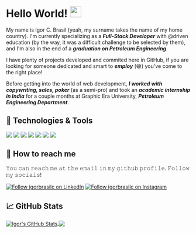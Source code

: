 # Hello World! <img src="https://raw.githubusercontent.com/MartinHeinz/MartinHeinz/master/wave.gif" width="30px">

  My name is Igor C. Brasil (yeah, my surname takes the name of my home country). I'm currently specializing as a ***Full-Stack Developer*** with @driven education (by the way, it was a difficult challenge to be selected by them), and I'm also in the end of a ***graduation on Petroleum Engineering***.

  I have plenty of projects developed and commited here in GitHub, if you are looking for someone dedicated and smart to ***employ*** (😅) you've come to the right place!

  Before getting into the world of web development, ***I worked with copywriting, sales, poker*** (as a semi-pro) and took an ***academic internship in India*** for a couple months at Graphic Era University, ***Petroleum Engineering Department***.

## 🔧 Technologies & Tools
![](https://img.shields.io/badge/CSS3-1572B6?style=for-the-badge&logo=css3&logoColor=white)
![](https://img.shields.io/badge/JavaScript-323330?style=for-the-badge&logo=javascript&logoColor=F7DF1E)
![](https://img.shields.io/badge/HTML5-E34F26?style=for-the-badge&logo=html5&logoColor=white)
![](https://img.shields.io/badge/Microsoft_Excel-217346?style=for-the-badge&logo=microsoft-excel&logoColor=white)
![](https://img.shields.io/badge/GIT-E44C30?style=for-the-badge&logo=git&logoColor=white)
![](https://img.shields.io/badge/PowerBI-F2C811?style=for-the-badge&logo=Power%20BI&logoColor=white)
![](https://img.shields.io/badge/Figma-F24E1E?style=for-the-badge&logo=figma&logoColor=white)

## 📩 How to reach me
𝚈𝚘𝚞 𝚌𝚊𝚗 𝚛𝚎𝚊𝚌𝚑 𝚖𝚎 𝚊𝚝 𝚝𝚑𝚎 𝚎𝚖𝚊𝚒𝚕 𝚒𝚗 𝚖𝚢 𝚐𝚒𝚝𝚑𝚞𝚋 𝚙𝚛𝚘𝚏𝚒𝚕𝚎. 𝙵𝚘𝚕𝚕𝚘𝚠 𝚖𝚢 𝚜𝚘𝚌𝚒𝚊𝚕𝚜!

[<img src="https://img.shields.io/badge/LinkedIn-0077B5?style=for-the-badge&logo=linkedin&logoColor=white" align="center" alt="Follow igorbrasilc on LinkedIn" title="Follow igorbrasilc on LinkedIn"/>](https://www.linkedin.com/in/igor-corbari-brasil-23857512a/)
[<img src="https://img.shields.io/badge/Instagram-E4405F?style=for-the-badge&logo=instagram&logoColor=white" align="center" alt="Follow igorbrasilc on Instagram" title="Follow igorbrasilc on Instagram"/>](https://instagram.com/igorbrasilcc)

## &#x1f4c8; GitHub Stats
<a href="https://github.com/igorbrasilc/igorbrasilc">
  <img align="center" src="https://github-profile-summary-cards.vercel.app/api/cards/profile-details?username=igorbrasilc&theme=vue" alt="Igor's GitHub Stats" />
</a>
<a href="https://github.com/igorbrasilc/igorbrasilc">
  <img align="center" src="https://github-readme-stats.vercel.app/api/top-langs/?username=igorbrasilc" />
</a>



